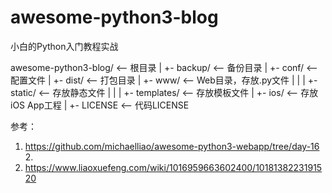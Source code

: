 # awesome-python3-blog

小白的Python入门教程实战  

awesome-python3-blog/  <-- 根目录
|
+- backup/               <-- 备份目录
|
+- conf/                 <-- 配置文件
|
+- dist/                 <-- 打包目录
|
+- www/                  <-- Web目录，存放.py文件
|  |
|  +- static/            <-- 存放静态文件
|  |
|  +- templates/         <-- 存放模板文件
|
+- ios/                  <-- 存放iOS App工程
|
+- LICENSE               <-- 代码LICENSE


参考：
1. https://github.com/michaelliao/awesome-python3-webapp/tree/day-16  2.
2. https://www.liaoxuefeng.com/wiki/1016959663602400/1018138223191520
